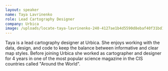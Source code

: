 ```yaml
---
layout: speaker
name: Taya Lavrinenko
role: Lead Cartography Designer
company: Urbica
image: /uploads/locate-taya-lavrinenko-240-4127ae1b4d5590d8ebaf40f31bd17deb.jpg
---
```


Taya is a lead cartography designer at Urbica. She enjoys working with the data, design, and code to keep the balance between informative and clear map styles. Before joining Urbica she worked as cartographer and designer for 4 years in one of the most popular science magazine in the CIS countries called "Around the World".